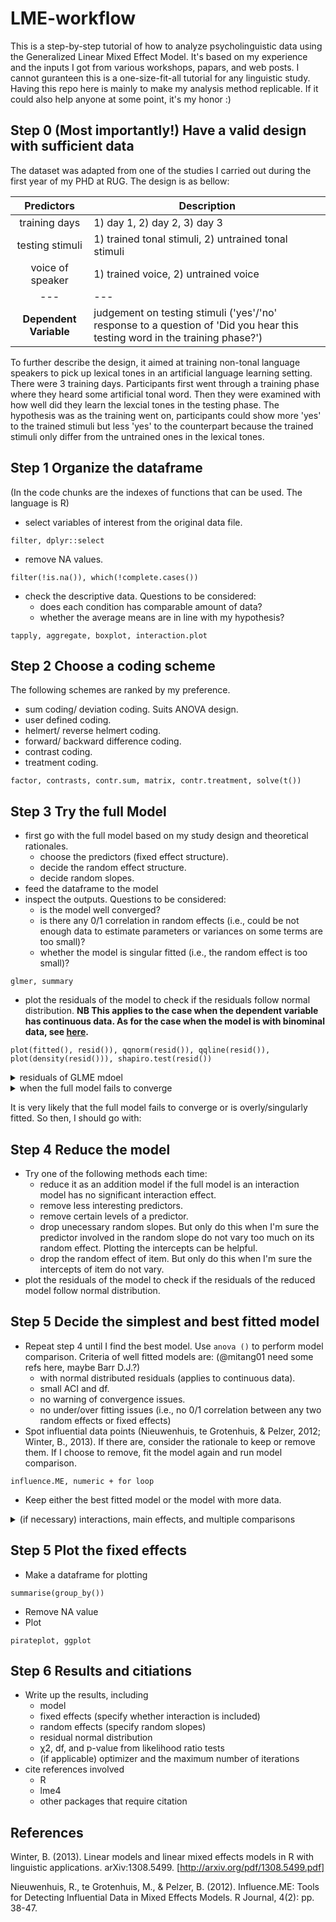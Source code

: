 # LME-workflow

This is a step-by-step tutorial of how to analyze psycholinguistic data using the Generalized Linear Mixed Effect Model. It's based on my experience and the inputs I got from various workshops, papars, and web posts. I cannot guranteen this is a one-size-fit-all tutorial for any linguistic study. Having this repo here is mainly to make my analysis method replicable. If it could also help anyone at some point, it's my honor :)  


## Step 0 (Most importantly!) Have a valid design with sufficient data

The dataset was adapted from one of the studies I carried out during the first year of my PHD at RUG. The design is as bellow:

| Predictors | Description |
| :---: | --- |
| training days | 1) day 1, 2) day 2, 3) day 3 |
| testing stimuli | 1) trained tonal stimuli, 2) untrained tonal stimuli |
| voice of speaker | 1) trained voice, 2) untrained voice |
| --- | --- |
| **Dependent Variable** | judgement on testing stimuli ('yes'/'no' response to a question of 'Did you hear this testing word in the training phase?') |

To further describe the design, it aimed at training non-tonal language speakers to pick up lexical tones in an artificial language learning setting. There were 3 training days. Participants first went through a training phase where they heard some artificial tonal word. Then they were examined with how well did they learn the lexcial tones in the testing phase. The hypothesis was  as the training went on, participants could show more 'yes' to the trained stimuli but less 'yes' to the counterpart because the trained stimuli only differ from the untrained ones in the lexical tones. 


## Step 1 Organize the dataframe

(In the code chunks are the indexes of functions that can be used. The language is R)

* select variables of interest from the original data file. 
```
filter, dplyr::select
```
* remove NA values.
```
filter(!is.na()), which(!complete.cases())
```
* check the descriptive data. Questions to be considered: 
  - does each condition has comparable amount of data? 
  - whether the average means are in line with my hypothesis? 
```
tapply, aggregate, boxplot, interaction.plot
```


## Step 2 Choose a coding scheme
The following schemes are ranked by my preference.
* sum coding/ deviation coding.
Suits ANOVA design.
* user defined coding.
* helmert/ reverse helmert coding.
* forward/ backward difference coding.
* contrast coding.
* treatment coding.
```
factor, contrasts, contr.sum, matrix, contr.treatment, solve(t())
```

## Step 3 Try the full Model
* first go with the full model based on my study design and theoretical rationales.
  - choose the predictors (fixed effect structure).
  - decide the random effect structure.
  - decide random slopes.
* feed the dataframe to the model
* inspect the outputs. Questions to be considered:
  - is the model well converged?
  - is there any 0/1 correlation in random effects (i.e., could be not enough data to estimate parameters or variances on some terms are too small)?
  - whether the model is singular fitted (i.e., the random effect is too small)?
```
glmer, summary
```
* plot the residuals of the model to check if the residuals follow normal distribution. **NB This applies to the case when the dependent variable has continuous data. As for the case when the model is with binominal data, see [here](#residuals-GLME).**
```
plot(fitted(), resid()), qqnorm(resid()), qqline(resid()), plot(density(resid())), shapiro.test(resid())
```

<a name="residuals-GLME"></a>

<details><summary>residuals of GLME mdoel</summary>
<p>
  
The GLME mdoel cannot have normally distributed residuals when the raw data is binominal. Such as the data I have in the current study. If one really wants to check whether or not the data suit the LME model, here is the solution:  
  
- Aggregate the dependent variable by items. That's saying, in the new dataframe there are fixed factors and subject numbers, plus two columns showing the aggregation of the binominal dependent variables.
```
ddply(summarise, mean(), length(), sum())
```
- combine the aggregations into a new dependent variable.
```
cbind
```
- Fit the model using the newdata frame.
- Check the distribution of residuals.

</p>
</details>


<details><summary>when the full model fails to converge</summary>
<p>
  
try the belows:
  
- change an optimizer. 
```
all_fit, glmerControl
```
- increase possible iterations.
- drop unecessary random slopes. But only do this when I'm sure the random slope to be dropped do not vary too much on its random effect.
- drop the random effect of item. But only do this when I'm sure that the intercepts of item do not vary too much.
```
coef
```

</p>
</details>

It is very likely that the full model fails to converge or is overly/singularly fitted. So then, I should go with:

## Step 4 Reduce the model

* Try one of the following methods each time:
  - reduce it as an addition model if the full model is an interaction model has no significant interaction effect.
  - remove less interesting predictors.
  - remove certain levels of a predictor.
  - drop unecessary random slopes. But only do this when I'm sure the predictor involved in the random slope do not vary too much on its random effect. Plotting the  intercepts can be helpful. 
  - drop the random effect of item. But only do this when I'm sure the intercepts of item do not vary.
* plot the residuals of the model to check if the residuals of the reduced model follow normal distribution.



## Step 5 Decide the simplest and best fitted model
* Repeat step 4 until I find the best model. Use `anova ()` to perform model comparison. Criteria of well fitted models are: (@mitang01 need some refs here, maybe Barr D.J.?)
  - with normal distributed residuals (applies to continuous data).
  - small ACI and df.
  - no warning of convergence issues.
  - no under/over fitting issues (i.e., no 0/1 correlation between any two random effects or fixed effects)
* Spot influential data points (Nieuwenhuis, te Grotenhuis, & Pelzer, 2012; Winter, B., 2013). If there are, consider the rationale to keep or remove them. If I choose to remove, fit the model again and run model comparison. 
```
influence.ME, numeric + for loop
```
* Keep either the best fitted model or the model with more data. 


<details><summary>(if necessary) interactions, main effects, and multiple comparisons</summary>
<p>

## Main effects or interactions
* perform the likelihood ratio test between a full model and a reduced model
```
anova
```

## Multiple comparisons within a predictor 
* Use the Tukey method (@mitang01 do I have to always use the Tukey method? Any other methods avaliable?)
```
summary(glht())
```


## Multiple comparisons within an interaction
* Mutate a new interaction variable in the dataframe
* Model the interaction variable
* Tukey comparison
```
interaction, summary(glht())
```

</p>
</details>


## Step 5 Plot the fixed effects
* Make a dataframe for plotting
```
summarise(group_by())
```
* Remove NA value
* Plot
```
pirateplot, ggplot
```

## Step 6 Results and citiations
* Write up the results, including 
  - model
  - fixed effects (specify whether interaction is included)
  - random effects (specify random slopes)
  - residual normal distribution
  - χ2, df, and p-value from likelihood ratio tests
  - (if applicable) optimizer and the maximum number of iterations
* cite references involved
  - R
  - lme4
  - other packages that require citation



## References
Winter, B. (2013). Linear models and linear mixed effects models in R with linguistic applications. arXiv:1308.5499. [http://arxiv.org/pdf/1308.5499.pdf]

Nieuwenhuis, R., te Grotenhuis, M., & Pelzer, B. (2012). Influence.ME: Tools for Detecting Influential Data in Mixed Effects Models. R Journal, 4(2): pp. 38-47.
